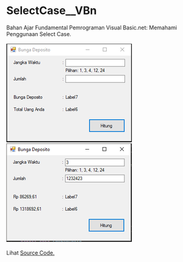 # SelectCase__VBn
Bahan Ajar Fundamental Pemrograman Visual Basic.net: Memahami Penggunaan Select Case.<br><br>
<img src="https://github.com/RizkyKhapidsyah/SelectCase__VBn/blob/master/rslts/001.PNG">
<img src="https://github.com/RizkyKhapidsyah/SelectCase__VBn/blob/master/rslts/002.PNG"><br><br>
Lihat <a href="https://github.com/RizkyKhapidsyah/SelectCase__VBn/blob/master/BungaDeposito.vb">Source Code.</a>

